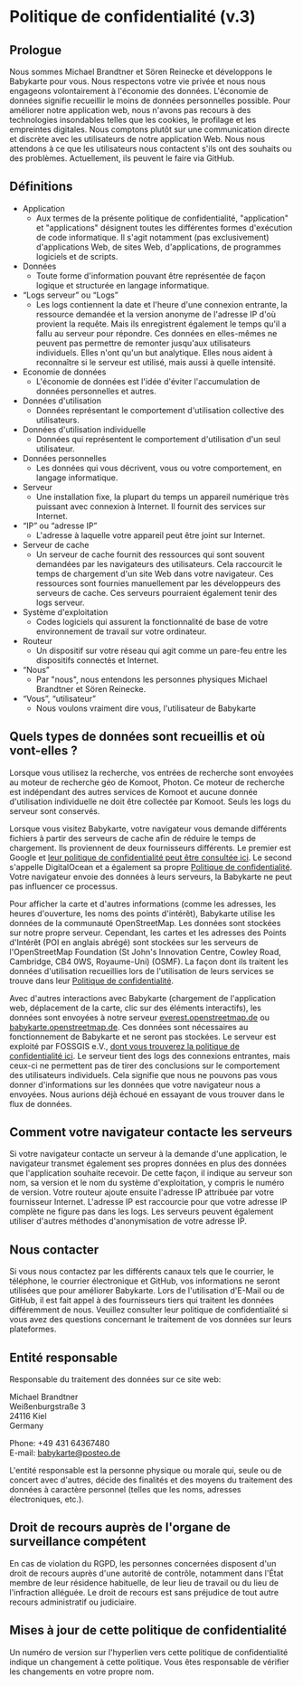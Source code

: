 # Politique de confidentialité (v.3)

## Prologue

Nous sommes Michael Brandtner et Sören Reinecke et développons le Babykarte pour vous. Nous respectons votre vie privée et nous nous engageons volontairement à l'économie des données. L'économie de données signifie recueillir le moins de données personnelles possible. Pour améliorer notre application web, nous n'avons pas recours à des technologies insondables telles que les cookies, le profilage et les empreintes digitales. Nous comptons plutôt sur une communication directe et discrète avec les utilisateurs de notre application Web. Nous nous attendons à ce que les utilisateurs nous contactent s'ils ont des souhaits ou des problèmes. Actuellement, ils peuvent le faire via GitHub.

## Définitions

- Application
  - Aux termes de la présente politique de confidentialité, "application" et "applications" désignent toutes les différentes formes d'exécution de code informatique. Il s'agit notamment (pas exclusivement) d'applications Web, de sites Web, d'applications, de programmes logiciels et de scripts.
- Données
  - Toute forme d'information pouvant être représentée de façon logique et structurée en langage informatique.
- “Logs serveur” ou “Logs”
  - Les logs contiennent la date et l'heure d'une connexion entrante, la ressource demandée et la version anonyme de l'adresse IP d'où provient la requête. Mais ils enregistrent également le temps qu'il a fallu au serveur pour répondre. Ces données en elles-mêmes ne peuvent pas permettre de remonter  jusqu'aux utilisateurs individuels. Elles n'ont qu'un but analytique. Elles nous aident à reconnaître si le serveur est utilisé, mais aussi à quelle intensité.
- Economie de données
  - L'économie de données est l'idée d'éviter l'accumulation de données personnelles et autres.
- Données d'utilisation
  - Données représentant le comportement d'utilisation collective des utilisateurs.
- Données d'utilisation individuelle
  - Données qui représentent le comportement d'utilisation d'un seul utilisateur.
- Données personnelles
  - Les données qui vous décrivent, vous ou votre comportement, en langage informatique.
- Serveur
  - Une installation fixe, la plupart du temps un appareil numérique très puissant avec connexion à Internet. Il fournit des services sur Internet.
- “IP” ou “adresse IP”
  - L'adresse à laquelle votre appareil peut être joint sur Internet.
- Serveur de cache
  - Un serveur de cache fournit des ressources qui sont souvent demandées par les navigateurs des utilisateurs. Cela raccourcit le temps de chargement d'un site Web dans votre navigateur. Ces ressources sont fournies manuellement par les développeurs des serveurs de cache. Ces serveurs pourraient également tenir des logs serveur.
- Système d'exploitation
  - Codes logiciels qui assurent la fonctionnalité de base de votre environnement de travail sur votre ordinateur.
- Routeur
  - Un dispositif sur votre réseau qui agit comme un pare-feu entre les dispositifs connectés et Internet.
- “Nous”
  - Par "nous", nous entendons les personnes physiques Michael Brandtner et Sören Reinecke.
- “Vous”, “utilisateur”
  - Nous voulons vraiment dire vous, l'utilisateur de Babykarte

## Quels types de données sont recueillis et où vont-elles ?

Lorsque vous utilisez la recherche, vos entrées de recherche sont envoyées au moteur de recherche géo de Komoot, Photon. Ce moteur de recherche est indépendant des autres services de Komoot et aucune donnée d'utilisation individuelle ne doit être collectée par Komoot. Seuls les logs du serveur sont conservés.

Lorsque vous visitez Babykarte, votre navigateur vous demande différents fichiers à partir des serveurs de cache afin de réduire le temps de chargement. Ils proviennent de deux fournisseurs différents. Le premier est Google et [leur politique de confidentialité peut être consultée ici](https://policies.google.com/privacy#infocollect). Le second s'appelle DigitalOcean et a également sa propre [Politique de confidentialité](https://www.digitalocean.com/legal/privacy-policy/). Votre navigateur envoie des données à leurs serveurs, la Babykarte ne peut pas influencer ce processus.

Pour afficher la carte et d'autres informations (comme les adresses, les heures d'ouverture, les noms des points d'intérêt), Babykarte utilise les données de la communauté OpenStreetMap. Les données sont stockées sur notre propre serveur. Cependant, les cartes et les adresses des Points d'Intérêt (POI en anglais abrégé) sont stockées sur les serveurs de l'OpenStreetMap Foundation (St John's Innovation Centre, Cowley Road, Cambridge, CB4 0WS, Royaume-Uni) (OSMF). La façon dont ils traitent les données d'utilisation recueillies lors de l'utilisation de leurs services se trouve dans leur [Politique de confidentialité](https://wiki.osmfoundation.org/wiki/Privacy_Policy).

Avec d'autres interactions avec Babykarte (chargement de l'application web, déplacement de la carte, clic sur des éléments interactifs), les données sont envoyées à notre serveur [everest.openstreetmap.de](https://everest.openstreetmap.de) ou [babykarte.openstreetmap.de](https://babykarte.openstreetmap.de). Ces données sont nécessaires au fonctionnement de Babykarte et ne seront pas stockées. Le serveur est exploité par FOSSGIS e.V., [dont vous trouverez la politique de confidentialité ici](https://www.fossgis.de/datenschutzerklaerung). Le serveur tient des logs des connexions entrantes, mais ceux-ci ne permettent pas de tirer des conclusions sur le comportement des utilisateurs individuels. Cela signifie que nous ne pouvons pas vous donner d'informations sur les données que votre navigateur nous a envoyées. Nous aurions déjà échoué en essayant de vous trouver dans le flux de données.

## Comment votre navigateur contacte les serveurs

Si votre navigateur contacte un serveur à la demande d'une application, le navigateur transmet également ses propres données en plus des données que l'application souhaite recevoir. De cette façon, il indique au serveur son nom, sa version et le nom du système d'exploitation, y compris le numéro de version. Votre routeur ajoute ensuite l'adresse IP attribuée par votre fournisseur Internet. L'adresse IP est raccourcie pour que votre adresse IP complète ne figure pas dans les logs. Les serveurs peuvent également utiliser d'autres méthodes d'anonymisation de votre adresse IP.

## Nous contacter

Si vous nous contactez par les différents canaux tels que le courrier, le téléphone, le courrier électronique et GitHub, vos informations ne seront utilisées que pour améliorer Babykarte. Lors de l'utilisation d'E-Mail ou de GitHub, il est fait appel à des fournisseurs tiers qui traitent les données différemment de nous. Veuillez consulter leur politique de confidentialité si vous avez des questions concernant le traitement de vos données sur leurs plateformes.

## Entité responsable

Responsable du traitement des données sur ce site web:  

Michael Brandtner  
Weißenburgstraße 3  
24116 Kiel  
Germany  

Phone: +49 431 64367480  
E-mail: babykarte@posteo.de

L'entité responsable est la personne physique ou morale qui, seule ou de concert avec d'autres, décide des finalités et des moyens du traitement des données à caractère personnel (telles que les noms, adresses électroniques, etc.).

## Droit de recours auprès de l'organe de surveillance compétent

En cas de violation du RGPD, les personnes concernées disposent d'un droit de recours auprès d'une autorité de contrôle, notamment dans l'État membre de leur résidence habituelle, de leur lieu de travail ou du lieu de l'infraction alléguée. Le droit de recours est sans préjudice de tout autre recours administratif ou judiciaire.

## Mises à jour de cette politique de confidentialité

Un numéro de version sur l'hyperlien vers cette politique de confidentialité indique un changement à cette politique. Vous êtes responsable de vérifier les changements en votre propre nom.

